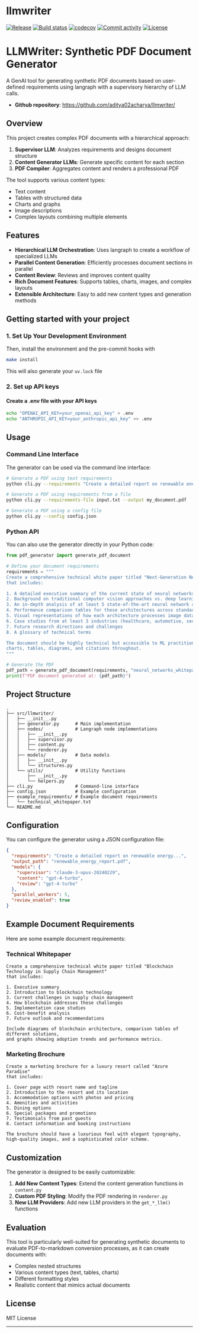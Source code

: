 # llmwriter

[![Release](https://img.shields.io/github/v/release/aditya02acharya/llmwriter)](https://img.shields.io/github/v/release/aditya02acharya/llmwriter)
[![Build status](https://img.shields.io/github/actions/workflow/status/aditya02acharya/llmwriter/main.yml?branch=main)](https://github.com/aditya02acharya/llmwriter/actions/workflows/main.yml?query=branch%3Amain)
[![codecov](https://codecov.io/gh/aditya02acharya/llmwriter/branch/main/graph/badge.svg)](https://codecov.io/gh/aditya02acharya/llmwriter)
[![Commit activity](https://img.shields.io/github/commit-activity/m/aditya02acharya/llmwriter)](https://img.shields.io/github/commit-activity/m/aditya02acharya/llmwriter)
[![License](https://img.shields.io/github/license/aditya02acharya/llmwriter)](https://img.shields.io/github/license/aditya02acharya/llmwriter)

# LLMWriter: Synthetic PDF Document Generator

A GenAI tool for generating synthetic PDF documents based on user-defined requirements using langraph with a supervisory hierarchy of LLM calls.

- **Github repository**: <https://github.com/aditya02acharya/llmwriter/>

## Overview

This project creates complex PDF documents with a hierarchical approach:

1. **Supervisor LLM**: Analyzes requirements and designs document structure
2. **Content Generator LLMs**: Generate specific content for each section
3. **PDF Compiler**: Aggregates content and renders a professional PDF

The tool supports various content types:
- Text content
- Tables with structured data
- Charts and graphs
- Image descriptions
- Complex layouts combining multiple elements

## Features

- **Hierarchical LLM Orchestration**: Uses langraph to create a workflow of specialized LLMs
- **Parallel Content Generation**: Efficiently processes document sections in parallel
- **Content Review**: Reviews and improves content quality
- **Rich Document Features**: Supports tables, charts, images, and complex layouts
- **Extensible Architecture**: Easy to add new content types and generation methods

## Getting started with your project

### 1. Set Up Your Development Environment

Then, install the environment and the pre-commit hooks with

```bash
make install
```

This will also generate your `uv.lock` file

### 2. Set up API keys
#### Create a .env file with your API keys
```bash
echo "OPENAI_API_KEY=your_openai_api_key" > .env
echo "ANTHROPIC_API_KEY=your_anthropic_api_key" >> .env
```

## Usage

### Command Line Interface

The generator can be used via the command line interface:

```bash
# Generate a PDF using text requirements
python cli.py --requirements "Create a detailed report on renewable energy technologies including solar, wind, and hydroelectric power. Include comparison tables and trend charts."

# Generate a PDF using requirements from a file
python cli.py --requirements-file input.txt --output my_document.pdf

# Generate a PDF using a config file
python cli.py --config config.json
```

### Python API

You can also use the generator directly in your Python code:

```python
from pdf_generator import generate_pdf_document

# Define your document requirements
requirements = """
Create a comprehensive technical white paper titled "Next-Generation Neural Networks for Computer Vision"
that includes:

1. A detailed executive summary of the current state of neural networks in computer vision
2. Background on traditional computer vision approaches vs. deep learning
3. An in-depth analysis of at least 5 state-of-the-art neural network architectures for vision tasks
4. Performance comparison tables for these architectures across standard benchmarks
5. Visual representations of how each architecture processes image data
6. Case studies from at least 3 industries (healthcare, automotive, security)
7. Future research directions and challenges
8. A glossary of technical terms

The document should be highly technical but accessible to ML practitioners. Include appropriate
charts, tables, diagrams, and citations throughout.
"""

# Generate the PDF
pdf_path = generate_pdf_document(requirements, "neural_networks_whitepaper.pdf")
print(f"PDF document generated at: {pdf_path}")
```

## Project Structure

```
.
├── src/llmwriter/
│   ├── __init__.py
│   ├── generator.py      # Main implementation
│   ├── nodes/            # Langraph node implementations
│   │   ├── __init__.py
│   │   ├── supervisor.py
│   │   ├── content.py
│   │   └── renderer.py
│   ├── models/           # Data models
│   │   ├── __init__.py
│   │   └── structures.py
│   └── utils/            # Utility functions
│       ├── __init__.py
│       └── helpers.py
├── cli.py                # Command-line interface
├── config.json           # Example configuration
├── example_requirements/ # Example document requirements
│   └── technical_whitepaper.txt
└── README.md
```

## Configuration

You can configure the generator using a JSON configuration file:

```json
{
  "requirements": "Create a detailed report on renewable energy...",
  "output_path": "renewable_energy_report.pdf",
  "models": {
    "supervisor": "claude-3-opus-20240229",
    "content": "gpt-4-turbo",
    "review": "gpt-4-turbo"
  },
  "parallel_workers": 5,
  "review_enabled": true
}
```

## Example Document Requirements

Here are some example document requirements:

### Technical Whitepaper
```
Create a comprehensive technical white paper titled "Blockchain Technology in Supply Chain Management"
that includes:

1. Executive summary
2. Introduction to blockchain technology
3. Current challenges in supply chain management
4. How blockchain addresses these challenges
5. Implementation case studies
6. Cost-benefit analysis
7. Future outlook and recommendations

Include diagrams of blockchain architecture, comparison tables of different solutions,
and graphs showing adoption trends and performance metrics.
```

### Marketing Brochure
```
Create a marketing brochure for a luxury resort called "Azure Paradise"
that includes:

1. Cover page with resort name and tagline
2. Introduction to the resort and its location
3. Accommodation options with photos and pricing
4. Amenities and activities
5. Dining options
6. Special packages and promotions
7. Testimonials from past guests
8. Contact information and booking instructions

The brochure should have a luxurious feel with elegant typography,
high-quality images, and a sophisticated color scheme.
```

## Customization

The generator is designed to be easily customizable:

1. **Add New Content Types**: Extend the content generation functions in `content.py`
2. **Custom PDF Styling**: Modify the PDF rendering in `renderer.py`
3. **New LLM Providers**: Add new LLM providers in the `get_*_llm()` functions

## Evaluation

This tool is particularly well-suited for generating synthetic documents to evaluate PDF-to-markdown conversion processes, as it can create documents with:

- Complex nested structures
- Various content types (text, tables, charts)
- Different formatting styles
- Realistic content that mimics actual documents

## License

MIT License

---
